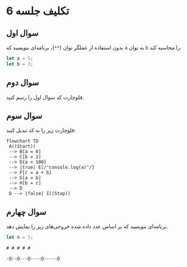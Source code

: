 # تکلیف جلسه 6

## سوال اول

بدون استفاده از عملگر توان (`**`)، برنامه‌ای بنویسید که `a` به توان `b` را محاسبه کند.

```js
let a = 5;
let b = 3;
```

## سوال دوم

فلوچارت کد سوال اول را رسم کنید.

## سوال سوم

فلوچارت زیر را به کد تبدیل کنید:

```mermaid
flowchart TD
 A((Start))
 --> B[a = 0]
 --> C[b = 1]
 --> D{a < 100}
 --> |true| E[/"console.log(a)"/]
 --> F[c = a + b]
 --> G[a = b]
 --> H[b = c]
 --> D
 D --> |false| I((Stop))

```

## سوال چهارم

برنامه‌ای بنویسید که بر اساس عدد داده شده خروجی‌های زیر را نمایش دهد.

```js
let n = 5;
```

`# # # # # `

`-@--@---@----@-----@`
